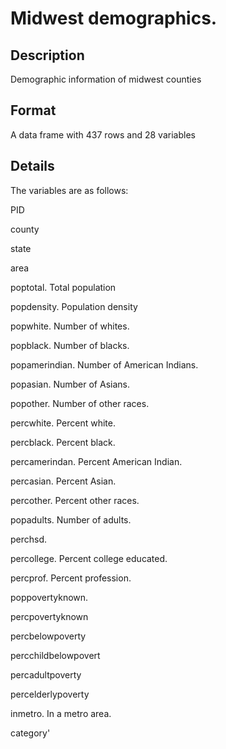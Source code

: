 # Midwest demographics.

## Description

Demographic information of midwest counties

## Format

A data frame with 437 rows and 28 variables

## Details

The variables are as follows:

PID

county

state

area

poptotal. Total population

popdensity. Population density

popwhite. Number of whites.

popblack. Number of blacks.

popamerindian. Number of American Indians.

popasian. Number of Asians.

popother. Number of other races.

percwhite. Percent white.

percblack. Percent black.

percamerindan. Percent American Indian.

percasian. Percent Asian.

percother. Percent other races.

popadults. Number of adults.

perchsd.

percollege. Percent college educated.

percprof. Percent profession.

poppovertyknown.

percpovertyknown

percbelowpoverty

percchildbelowpovert

percadultpoverty

percelderlypoverty

inmetro. In a metro area.

category'
